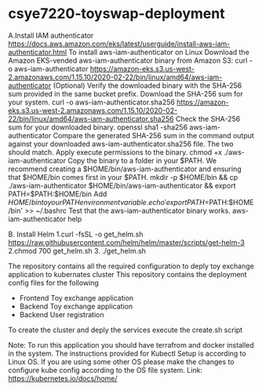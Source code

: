 # csye7220-toyswap-deployment
A.Install IAM authenticator https://docs.aws.amazon.com/eks/latest/userguide/install-aws-iam-authenticator.html
To install aws-iam-authenticator on Linux
Download the Amazon EKS-vended aws-iam-authenticator binary from Amazon S3:
curl -o aws-iam-authenticator https://amazon-eks.s3.us-west-2.amazonaws.com/1.15.10/2020-02-22/bin/linux/amd64/aws-iam-authenticator
(Optional) Verify the downloaded binary with the SHA-256 sum provided in the same bucket prefix.
Download the SHA-256 sum for your system.
curl -o aws-iam-authenticator.sha256 https://amazon-eks.s3.us-west-2.amazonaws.com/1.15.10/2020-02-22/bin/linux/amd64/aws-iam-authenticator.sha256
Check the SHA-256 sum for your downloaded binary.
openssl sha1 -sha256 aws-iam-authenticator
Compare the generated SHA-256 sum in the command output against your downloaded aws-iam-authenticator.sha256 file. The two should match.
Apply execute permissions to the binary.
chmod +x ./aws-iam-authenticator
Copy the binary to a folder in your $PATH. We recommend creating a $HOME/bin/aws-iam-authenticator and ensuring that $HOME/bin comes first in your $PATH.
mkdir -p $HOME/bin && cp ./aws-iam-authenticator $HOME/bin/aws-iam-authenticator && export PATH=$PATH:$HOME/bin
Add $HOME/bin to your PATH environment variable.
echo 'export PATH=$PATH:$HOME/bin' >> ~/.bashrc
Test that the aws-iam-authenticator binary works.
aws-iam-authenticator help
 
B. Install Helm
1.curl -fsSL -o get_helm.sh https://raw.githubusercontent.com/helm/helm/master/scripts/get-helm-3
2.chmod 700 get_helm.sh
3. ./get_helm.sh

The repository contains all the required configuration to deply toy exchange application to kubernates cluster
This repository contains the deployment config files for the following
- Frontend Toy exchange application
- Backend Toy exchange application
- Backend User registration

To create the cluster and deply the services 
execute the create.sh script


Note: 
To run this application you should have terrafrom and docker installed in the system.
The instructions provided for Kubectl Setup is according to Linux OS. If you are using some other OS please make the changes to configure kube config according to the OS file system.
Link: https://kubernetes.io/docs/home/
